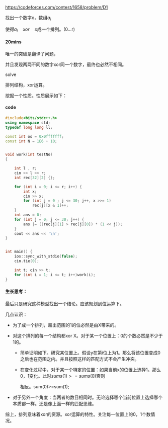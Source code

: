 https://codeforces.com/contest/1658/problem/D1

找出一个数字x，数组$a_i$

使得$a_i\quad xor \quad x$成一个排列。(0...r)



#### 20mins

唯一的突破是翻译了问题，

并且发现两两不同的数字xor同一个数字，最终也必然不相同。



solve

排列结构，xor运算。

挖掘一个性质。性质展示如下：

#### code

```cpp
#include<bits/stdc++.h>
using namespace std;
typedef long long ll;

const int oo = 0x0fffffff;
const int N = 1E6 + 10;


void work(int testNo)
{

	int l , r;
	cin >> l >> r;
	int rec[32][2] {};

	for (int i = 0; i <= r; i++) {
		int x;
		cin >> x;
		for (int j = 0 ; j <= 30; j++, x >>= 1)
			rec[j][x & 1]++;
	}
	int ans = 0;
	for (int j = 0; j <= 30; j++) {
		ans |= ((rec[j][1] > rec[j][0]) * (1 << j));
	}
	cout << ans << '\n';
}


int main() {
	ios::sync_with_stdio(false);
	cin.tie(0);

	int t; cin >> t;
	for (int i = 1; i <= t; i++)work(i);
}
```


#### 生长思考：

最后只是研究这种模型找出一个结论。应该规划到位运算下。

几点认识：

- 为了成一个排列，超出范围的1的位必然是由X带来的。

- 对这个排列的每一个结构都xor X。对于某一个位置上：0的个数必然是不少于1的。

  - 简单证明如下。研究某位置上。假设y在第i位上为1。那么将该位置变成0之后也在范围之内。并且按照这样的匹配方式不会产生冲突。

  - 在变化过程中，对于某一个特定的位置：如果当前x的位置上选择1。那么0，1变化。此时$sums(1)>=sums(0)$否则

    相反。sum(0)>=sum(1);

- 对于另外一个角度：当两者的数目相同时。无论选择哪个当前位置上选择哪个本质都一样。还是像上面一样的匹配思维。



综上，排列意味着xor的资源。xor运算的特性。关注每一位置上的0，1个数情况。















